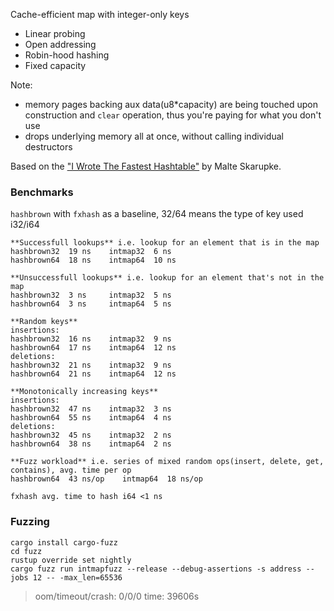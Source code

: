 Cache-efficient map with integer-only keys
- Linear probing
- Open addressing
- Robin-hood hashing
- Fixed capacity

Note:
- memory pages backing aux data(u8*capacity) are being touched upon construction and `clear` 
operation, thus you're paying for what you don't use
- drops underlying memory all at once, without calling individual destructors

Based on the ["I Wrote The Fastest Hashtable"](https://probablydance.com/2017/02/26/i-wrote-the-fastest-hashtable) by Malte Skarupke.

### Benchmarks
`hashbrown` with `fxhash` as a baseline, 32/64 means the type of key used i32/i64
``` 
**Successfull lookups** i.e. lookup for an element that is in the map
hashbrown32  19 ns    intmap32  6 ns
hashbrown64  18 ns    intmap64  10 ns

**Unsuccessfull lookups** i.e. lookup for an element that's not in the map
hashbrown32  3 ns     intmap32  5 ns
hashbrown64  3 ns     intmap64  5 ns

**Random keys**
insertions:
hashbrown32  16 ns    intmap32  9 ns
hashbrown64  17 ns    intmap64  12 ns
deletions:
hashbrown32  21 ns    intmap32  9 ns
hashbrown64  21 ns    intmap64  12 ns

**Monotonically increasing keys**
insertions:
hashbrown32  47 ns    intmap32  3 ns   
hashbrown64  55 ns    intmap64  4 ns
deletions:
hashbrown32  45 ns    intmap32  2 ns
hashbrown64  38 ns    intmap64  2 ns

**Fuzz workload** i.e. series of mixed random ops(insert, delete, get, contains), avg. time per op
hashbrown64  43 ns/op    intmap64  18 ns/op

fxhash avg. time to hash i64 <1 ns
```

### Fuzzing
```
cargo install cargo-fuzz
cd fuzz
rustup override set nightly
cargo fuzz run intmapfuzz --release --debug-assertions -s address --jobs 12 -- -max_len=65536
```
> oom/timeout/crash: 0/0/0 time: 39606s 
